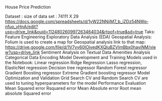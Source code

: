 House Price Prediction 

Dataset : 
 size of data set : 74111 X 29
 https://docs.google.com/spreadsheets/d/1yW22NNiiM7_b_iZDz54NWq-nfuo_yHnA/edit?usp=drive_link&ouid=112480260997263464034&rtpof=true&sd=true
Taks:
Feature Engineering
Exploratory Data Analysis (EDA)
Geospatial Analysis:
  Folium is used to create a map for Geospatial analysis
  link to that map: https://drive.google.com/file/d/1V7yy60IOivedKXQluBZVImBbx0hayiNM/view?usp=drive_link
Sentiment Analysis on Textual Data
Amenities Analysis
Categorical Data Encoding
Model Development and Training
  Models used in the Notebook:
  Linear regression
  Ridge Regression
  Lasso regression,
  ElasticNet regression
  Decision tree regressor
  Random Forest regressor
  Gradient Boosting regressor
  Extreme Gradient boosting regressor
Model Optimization and Validation
  Grid Search CV and Random Search CV are used to tuning hyperparameters for the model
Performance Evaluation
  Mean Squared error
  Rsquared error
  Mean Absolute error
  Root mean absolute Squared error
